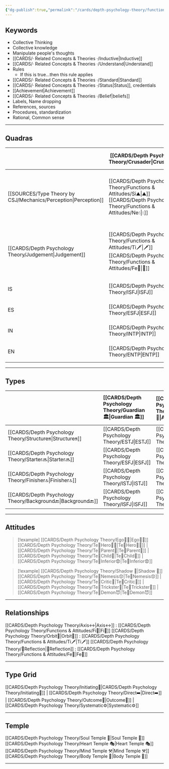 ```yaml
---
{"dg-publish":true,"permalink":"/cards/depth-psychology-theory/functions-and-attitudes/te/","created":"2022-12-27T21:20:33.776+01:00","updated":"2023-04-23T08:59:04.667+02:00"}
---
```



## Keywords
- Collective Thinking
- Collective knowledge
- Manipulate people's thoughts 
- [[CARDS/· Related Concepts & Theories ·/Inductive\|Inductive]]
- [[CARDS/· Related Concepts & Theories ·/Understand\|Understand]]
- Rules
	- If this is true...then this rule applies 
- [[CARDS/· Related Concepts & Theories ·/Standard\|Standard]]
- [[CARDS/· Related Concepts & Theories ·/Status\|Status]], credentials
- [[Achievement\|Achievement]]
- [[CARDS/· Related Concepts & Theories ·/Belief\|beliefs]]
- Labels, Name dropping
- References, sources 
- Procedures, standardization
- Rational, Common sense

---

## Quadras

| | [[CARDS/Depth Psychology Theory/Crusader\|Crusader]]  | [[CARDS/Depth Psychology Theory/Templar\|Templar]]        | ==[[Wayfarer\|Wayfarer]]== | ==[[CARDS/Depth Psychology Theory/Philosopher\|Philosopher]]== |
| --- | ------------------------------------------------- | ------------------ | ------------ | --------------- |
| [[SOURCES/Type Theory by CSJ/Mechanics/Perception\|Perception]] | [[CARDS/Depth Psychology Theory/Functions & Attitudes/Si⛰️\|⛰️]] [[CARDS/Depth Psychology Theory/Functions & Attitudes/Ne💧\|💧]] | [[CARDS/Depth Psychology Theory/Functions & Attitudes/Ni🔥\|🔥]][[CARDS/Depth Psychology Theory/Functions & Attitudes/Se🌪️\|🌪️]] | [[CARDS/Depth Psychology Theory/Functions & Attitudes/Ni🔥\|🔥]][[CARDS/Depth Psychology Theory/Functions & Attitudes/Se🌪️\|🌪️]]     | [[CARDS/Depth Psychology Theory/Functions & Attitudes/Si⛰️\|⛰️]] [[CARDS/Depth Psychology Theory/Functions & Attitudes/Ne💧\|💧]]      |
| [[CARDS/Depth Psychology Theory/Judgement\|Judgement]] | [[CARDS/Depth Psychology Theory/Functions & Attitudes/Ti🗡️\|🗡️]][[CARDS/Depth Psychology Theory/Functions & Attitudes/Fe💉\|💉]]       |        [[CARDS/Depth Psychology Theory/Functions & Attitudes/Ti🗡️\|🗡️]][[CARDS/Depth Psychology Theory/Functions & Attitudes/Fe💉\|💉]]    |    [[CARDS/Depth Psychology Theory/Functions & Attitudes/Fi🔱\|🔱]][[CARDS/Depth Psychology Theory/Functions & Attitudes/Te🏹\|🏹]]           |   [[CARDS/Depth Psychology Theory/Functions & Attitudes/Fi🔱\|🔱]][[CARDS/Depth Psychology Theory/Functions & Attitudes/Te🏹\|🏹]]             |
| IS | [[CARDS/Depth Psychology Theory/ISFJ\|ISFJ]]                                          | [[CARDS/Depth Psychology Theory/ISTP\|ISTP]]           | [[CARDS/Depth Psychology Theory/ISFP\|ISFP]]     | [[CARDS/Depth Psychology Theory/ISTJ\|ISTJ]]        |
| ES | [[CARDS/Depth Psychology Theory/ESFJ\|ESFJ]]                                          | [[CARDS/Depth Psychology Theory/ESTP\|ESTP]]           | [[CARDS/Depth Psychology Theory/ESFP\|ESFP]]     | [[CARDS/Depth Psychology Theory/ESTJ\|ESTJ]]        |
| IN | [[CARDS/Depth Psychology Theory/INTP\|INTP]]                                          | [[CARDS/Depth Psychology Theory/INFJ\|INFJ]]           | [[CARDS/Depth Psychology Theory/INTJ\|INTJ]]     | [[CARDS/Depth Psychology Theory/INFP\|INFP]]        |
| EN | [[CARDS/Depth Psychology Theory/ENTP\|ENTP]]                                          | [[CARDS/Depth Psychology Theory/ENFJ\|ENFJ]]           | [[CARDS/Depth Psychology Theory/ENTJ\|ENTJ]]     | [[CARDS/Depth Psychology Theory/ENFP\|ENFP]]        |

---

## Types 

|            | [[CARDS/Depth Psychology Theory/Guardian 🏛️\|Guardian 🏛️]] | [[CARDS/Depth Psychology Theory/Artisan 🧰\|Artisan 🧰]] | [[CARDS/Depth Psychology Theory/Future-Thinker 🔮\|Future-Thinker 🔮]] | [[CARDS/Depth Psychology Theory/Idealist🦄\|Idealist🦄]] |
|:---------- |:-------- |:------- |:------------ |:-------- |
| [[CARDS/Depth Psychology Theory/Structure🔛\|Structure🔛]]  | [[CARDS/Depth Psychology Theory/ESTJ\|ESTJ]]     | [[CARDS/Depth Psychology Theory/ESTP\|ESTP]]    | [[CARDS/Depth Psychology Theory/ENTJ\|ENTJ]]         | [[CARDS/Depth Psychology Theory/ENFJ\|ENFJ]]     |
| [[CARDS/Depth Psychology Theory/Starter🔜\|Starter🔜]]    | [[CARDS/Depth Psychology Theory/ESFJ\|ESFJ]]     | [[CARDS/Depth Psychology Theory/ESFP\|ESFP]]    | [[CARDS/Depth Psychology Theory/ENTP\|ENTP]]         | [[CARDS/Depth Psychology Theory/ENFP\|ENFP]]     |
| [[CARDS/Depth Psychology Theory/Finisher🔝\|Finisher🔝]]   | [[CARDS/Depth Psychology Theory/ISTJ\|ISTJ]]     | [[CARDS/Depth Psychology Theory/ISTP\|ISTP]]  | [[CARDS/Depth Psychology Theory/INTJ\|INTJ]]         | [[CARDS/Depth Psychology Theory/INFJ\|INFJ]] |
| [[CARDS/Depth Psychology Theory/Background🔙\|Background🔙]] | [[CARDS/Depth Psychology Theory/ISFJ\|ISFJ]]     | [[CARDS/Depth Psychology Theory/ISFP\|ISFP]]    | [[CARDS/Depth Psychology Theory/INTP\|INTP]]         | [[CARDS/Depth Psychology Theory/INFP\|INFP]]     |      

---

## Attitudes
> [!example] [[CARDS/Depth Psychology Theory/Ego🙋‍♂️\|Ego🙋‍♂️]]
[[CARDS/Depth Psychology Theory/Te🏹Hero🦸‍♂️\|Te🏹Hero🦸‍♂️]] | [[CARDS/Depth Psychology Theory/Te🏹Parent🤨\|Te🏹Parent🤨]] | [[CARDS/Depth Psychology Theory/Te🏹Child👼\|Te🏹Child👼]] | [[CARDS/Depth Psychology Theory/Te🏹Inferior😨\|Te🏹Inferior😨]]

> [!example] [[CARDS/Depth Psychology Theory/Shadow 👤\|Shadow 👤]] 
[[CARDS/Depth Psychology Theory/Te🏹Nemesis😟\|Te🏹Nemesis😟]] | [[CARDS/Depth Psychology Theory/Te🏹Critic🤔\|Te🏹Critic🤔]] | [[CARDS/Depth Psychology Theory/Te🏹Trickster🤡\|Te🏹Trickster🤡]] | [[CARDS/Depth Psychology Theory/Te🏹Demon😈\|Te🏹Demon😈]]

---


## Relationships 
[[CARDS/Depth Psychology Theory/Axis↔️\|Axis↔️]] : [[CARDS/Depth Psychology Theory/Functions & Attitudes/Fi🔱\|Fi🔱]]
[[CARDS/Depth Psychology Theory/Orbit💫\|Orbit💫]] : [[CARDS/Depth Psychology Theory/Functions & Attitudes/Ti🗡️\|Ti🗡️]]
[[CARDS/Depth Psychology Theory/🔀Reflection\|🔀Reflection]]  : [[CARDS/Depth Psychology Theory/Functions & Attitudes/Fe💉\|Fe💉]]

---

## Type Grid 
[[CARDS/Depth Psychology Theory/Initiating👋\|CARDS/Depth Psychology Theory/Initiating👋]] | [[CARDS/Depth Psychology Theory/Direct➡️\|Direct➡️]] | [[CARDS/Depth Psychology Theory/Outcome🎯\|Outcome🎯]] | [[CARDS/Depth Psychology Theory/Systematic⚙️\|Systematic⚙️]]

---

## Temple 
[[CARDS/Depth Psychology Theory/Soul Temple 👥\|Soul Temple 👥]]
[[CARDS/Depth Psychology Theory/Heart Temple 🎭\|Heart Temple 🎭]]
[[CARDS/Depth Psychology Theory/Mind Temple ⚒️\|Mind Temple ⚒️]]
[[CARDS/Depth Psychology Theory/Body Temple 🌳\|Body Temple 🌳]]

---


